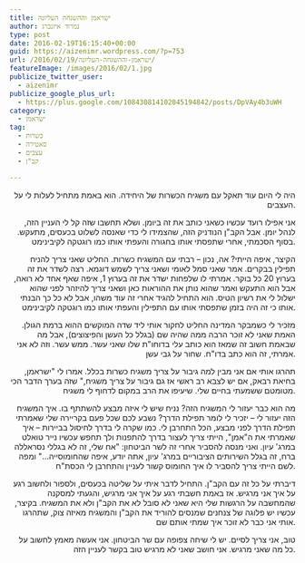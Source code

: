 ```yaml
---
title: ישראמן וההשגחה העליונה
author: נמרוד איזנברג
type: post
date: 2016-02-19T16:15:40+00:00
guid: https://aizenimr.wordpress.com/?p=753
url: /2016/02/19/ישראמן-וההשגחה-העליונה/
featureImage: /images/2016/02/1.jpg
publicize_twitter_user:
  - aizenimr
publicize_google_plus_url:
  - https://plus.google.com/108430814102045194842/posts/DpVAy4b3uWH
category:
  - ישראמן
tag:
  - כשרות
  - סאטירה
  - עצבים
  - קב"ן

---
```

<p style="text-align:right;" align="justify">
  <span lang="he-IL">היה לי היום עוד תאקל עם משגיח הכשרות של היחידה</span><span lang="en-US">. </span><span lang="he-IL">הוא באמת מתחיל לעלות לי על העצבים</span><span lang="en-US">.</span>
</p>

<p style="text-align:right;" align="justify">
  <span lang="he-IL">אני אפילו רועד עכשיו כשאני כותב את זה ביומן</span><span lang="en-US">. </span><span lang="he-IL">ושלא תחשבו שזה קל לי הענ</span>יין הזה<span lang="en-US">, </span><span lang="he-IL">לנהל יומן</span><span lang="en-US">. </span><span lang="he-IL">אבל הקב</span><span lang="en-US">"</span><span lang="he-IL">ן הנודניק הזה, שהצמידו לי כדי שאנסה לשלוט בכעסים, מתעקש.</span> <span lang="he-IL">בסוף הסכמתי, </span><span lang="he-IL">אחרי שתפסתי אותו בחגורה והעפתי אותו כמו רוגטקה לקיבינימט</span><span lang="en-US">.</span>
</p>

<p style="text-align:right;" align="justify">
  <span lang="he-IL">הקיצר</span><span lang="en-US">, </span><span lang="he-IL">איפה הייתי</span><span lang="en-US">? </span><span lang="he-IL">אה</span><span lang="en-US">, </span><span lang="he-IL">נכון – רבתי עם המשגיח כשרות</span><span lang="en-US">. </span><span lang="he-IL">החליט שאני צריך להניח תפילין בבקרים</span><span lang="en-US">. </span><span lang="he-IL">אמר שאני סמל לאומי ושאני צריך לשמש דוגמא</span><span lang="en-US">. </span><span lang="he-IL">רצה לשדר את זה בערוץ </span><span lang="en-US">20 </span><span lang="he-IL">כל בוקר</span><span lang="en-US">. </span><span lang="he-IL">אמרתי לו שלפחות ישדר את זה בערוץ </span><span lang="en-US">1, </span><span lang="he-IL">איפה שאף אחד לא רואה</span><span lang="en-US">, </span><span lang="he-IL">אבל הוא התעקש ואמר שהוא נותן את ההוראות כאן ושאני צריך להיזהר לפני שהוא ישלול </span>לי את רשיון הטיס. הוא התחיל להגיד אחרי זה עוד משהו<span lang="en-US">, </span><span lang="he-IL">אבל לא כל כך הבנתי אותו כי זה היה בזמן שתפסתי אותו עם התפילין והעפתי אותו כמו רוגטקה לקיבינימט</span><span lang="en-US">.<br /> </span>
</p>

<p style="text-align:right;" align="justify">
  <span lang="he-IL">מזכיר לי כשמבקר המדינה החליט לחקור אותי ליד שדה המוקשים ההוא ברמת הגולן. האמת שאני לא זוכר הרבה ממה שהיה שם (בגלל כל העשן והפיצוצים)</span><span lang="en-US">, </span><span lang="he-IL">אבל מה שבאמת חשוב זה ש</span>מאז הוא כותב עלי בדוחו<span lang="en-US">"</span><span lang="he-IL">ת שלו שאני עשר</span><span lang="en-US">. </span><span lang="he-IL">ממש עשר</span><span lang="en-US">. </span><span lang="he-IL">וזה לא אני אמרתי</span><span lang="en-US">, </span><span lang="he-IL">זה הוא כתב בדו"ח</span><span lang="en-US">. </span><span lang="he-IL">שחור על גבי עשן.</span><span lang="en-US"><br /> </span>
</p>

<p style="text-align:right;" align="justify">
  <span lang="he-IL">תהרגו אותי אם אני מבין למה גיבור על צריך משגיח כשרות בכלל</span><span lang="en-US">. </span><span lang="he-IL">אמרו לי </span><span lang="en-US">"</span><span lang="he-IL">ישראמן</span><span lang="en-US">, </span><span lang="he-IL">בחיאת רבאק</span><span lang="en-US">, </span><span lang="he-IL">אם יש לצבא רב ראשי אז גם גיבור על צריך משגיח</span><span lang="en-US">," </span><span lang="he-IL">שזה בערך הדבר הכי מטומטם ששמעתי בחיים שלי</span><span lang="en-US">. </span><span lang="he-IL">שיעיפו את הרב במקום לדחוף לי משגיח.</span>
</p>

<p style="text-align:right;" align="justify">
  <span lang="he-IL">מה הוא כבר יעזור לי המשגיח הזה</span><span lang="en-US">? </span><span lang="he-IL">נניח שיש לי איזה מבצע להשתתף בו</span><span lang="en-US">. </span><span lang="he-IL">איך המשגיח הזה יעזור לי – יזכיר לי לומר תפילת הדרך</span><span lang="en-US">? </span><span lang="he-IL">נשבע לכם שכל פעם בקריירה שלי שאמרתי תפילת הדרך לפני מבצע</span><span lang="en-US">, </span><span lang="he-IL">הכל התחרבן לי</span><span lang="en-US">. </span><span lang="he-IL">כמו שקרה לי בדרך לחיסול בביירות – איך שאמרתי את ה"אמן", הייתי צריך לעצור בדרך להתפנות</span> <span lang="he-IL">ולך תחפש עכשיו נייר טואלט במרג</span><span lang="en-US">' </span><span lang="he-IL">עיון</span><span lang="en-US">. </span><span lang="he-IL">ואני מנסה להסביר אחרי זה לשר הביטחון</span><span lang="en-US">: "</span><span lang="he-IL">אח שלי</span><span lang="en-US">, </span><span lang="he-IL">זה לא בגללי נסראללה ברח</span><span lang="en-US">, </span><span lang="he-IL">זה בגלל השירותים הציבוריים במרג</span><span lang="en-US">' </span><span lang="he-IL">עיון</span><span lang="en-US">, </span><span lang="he-IL">אתה יודע</span><span lang="en-US">, </span><span lang="he-IL">איפה שהחומוסייה…</span><span lang="en-US">" </span><span lang="he-IL">ומפה לשם הייתי צריך להסביר לו איך החומוס קשור לעניין והתחרבן לי הכסת"ח</span><span lang="en-US">.</span>
</p>

<p style="text-align:right;" align="justify">
  <span lang="he-IL">דיברתי על כל זה עם הקב</span><span lang="en-US">"</span><span lang="he-IL">ן. </span><span lang="he-IL">התחיל לדבר איתי על שליטה בכעסים</span><span lang="en-US">, </span><span lang="he-IL">ולספור ולחשוב רגע על איך אני מרגיש</span><span lang="en-US">. </span><span lang="he-IL">אז באמת חשבתי רגע על איך אני מרגיש</span><span lang="en-US">, </span><span lang="he-IL">והגעתי למסקנה </span>שהמחשבה על הרגשות שלי היא שאני לא סובל לא את הקב<span lang="en-US">"</span><span lang="he-IL">ן ולא את המשגיח. בקיצר, עכשיו יש פלוגה של צנחנים שמנסים להוריד את הקב"ן והמשגיח מאיזה צוק, שתהרגו אותי אני כבר לא זוכר איך שמתי אותם</span><span lang="en-US"> שם.</span>
</p>

<p style="text-align:right;" align="justify">
  <span lang="he-IL">טוב</span><span lang="en-US">, </span><span lang="he-IL">אני צריך לסיים</span><span lang="en-US">. </span><span lang="he-IL">יש לי שיחה צפופה עם שר הביטחון</span><span lang="en-US">. </span><span lang="he-IL">אני אעשה מאמץ לחשוב על כל מה שאני מרגיש</span><span lang="en-US">. </span><span lang="he-IL">אני חושב שאני לא מרגיש טוב בקשר לעניין הזה</span><span lang="en-US">.</span>
</p>
